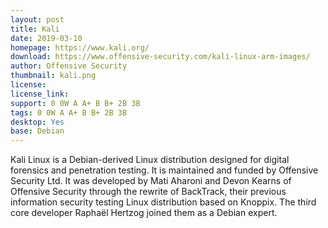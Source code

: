 ```yaml
---
layout: post
title: Kali
date: 2019-03-10
homepage: https://www.kali.org/
download: https://www.offensive-security.com/kali-linux-arm-images/
author: Offensive Security
thumbnail: kali.png
license: 
license_link: 
support: 0 0W A A+ B B+ 2B 3B 
tags: 0 0W A A+ B B+ 2B 3B 
desktop: Yes
base: Debian
---
```


 

Kali Linux is a Debian-derived Linux distribution designed for digital forensics and penetration testing. It is maintained and funded by Offensive Security Ltd. It was developed by Mati Aharoni and Devon Kearns of Offensive Security through the rewrite of BackTrack, their previous information security testing Linux distribution based on Knoppix. The third core developer Raphaël Hertzog joined them as a Debian expert.
